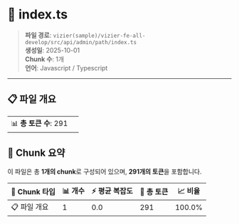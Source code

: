 # 📄 index.ts

> **파일 경로**: `vizier(sample)/vizier-fe-all-develop/src/api/admin/path/index.ts`  
> **생성일**: 2025-10-01  
> **Chunk 수**: 1개  
> **언어**: Javascript / Typescript
---


## 📋 파일 개요

| | |
|--|--|
| 📊 **총 토큰 수**: 291 |  |






## 🧩 Chunk 요약

이 파일은 총 **1개의 chunk**로 구성되어 있으며, **291개의 토큰**을 포함합니다.

| 🧩 Chunk 타입 | 📊 개수 | ⚡ 평균 복잡도 | 📝 총 토큰 | 📈 비율 |
|---------------|--------|-------------|----------|--------|
| 📋 파일 개요 | 1 | 0.0 | 291 | 100.0% |

